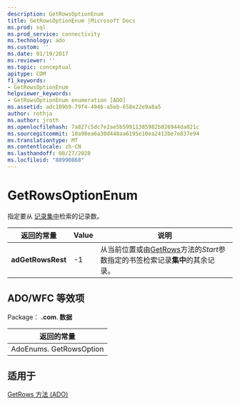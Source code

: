 ```yaml
---
description: GetRowsOptionEnum
title: GetRowsOptionEnum |Microsoft Docs
ms.prod: sql
ms.prod_service: connectivity
ms.technology: ado
ms.custom: ''
ms.date: 01/19/2017
ms.reviewer: ''
ms.topic: conceptual
apitype: COM
f1_keywords:
- GetRowsOptionEnum
helpviewer_keywords:
- GetRowsOptionEnum enumeration [ADO]
ms.assetid: adc109b9-79f4-4946-a5eb-658e22e9a8a5
author: rothja
ms.author: jroth
ms.openlocfilehash: 7a827c5dc7e2ae5b59911385982b826944da021c
ms.sourcegitcommit: 18a98ea6a30d448aa6195e10ea2413be7e837e94
ms.translationtype: MT
ms.contentlocale: zh-CN
ms.lasthandoff: 08/27/2020
ms.locfileid: "88990868"
---
```

# <a name="getrowsoptionenum"></a>GetRowsOptionEnum
指定要从 [记录集中](./recordset-object-ado.md)检索的记录数。  
  
|返回的常量|Value|说明|  
|--------------|-----------|-----------------|  
|**adGetRowsRest**|-1|从当前位置或由[GetRows](./getrows-method-ado.md)方法的*Start*参数指定的书签检索记录**集中**的其余记录。|  
  
## <a name="adowfc-equivalent"></a>ADO/WFC 等效项  
 Package： **.com. 数据**  
  
|返回的常量|  
|--------------|  
|AdoEnums. GetRowsOption|  
  
## <a name="applies-to"></a>适用于  
 [GetRows 方法 (ADO)](./getrows-method-ado.md)
